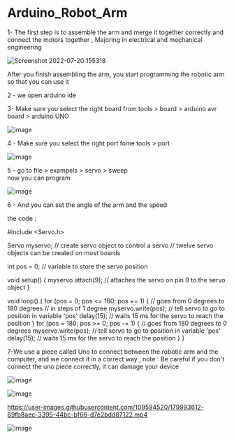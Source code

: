 # Arduino_Robot_Arm

1- The first step is to assemble the arm and merge it together correctly and connect the motors together , Majoring in electrical and mechanical engineering

![Screenshot 2022-07-20 155318](https://user-images.githubusercontent.com/109594520/179989796-91e9f74a-df79-4507-8431-6ac284b954a0.png)


After you finish assembling the arm, you start programming the robotic arm so that you can use it


2 - we open arduino ide 

3- Make sure you select the right board from tools > board > arduino avr board > arduino UNO


 ![image](https://user-images.githubusercontent.com/109594520/179990386-4fbc3b53-0988-4f8f-981b-beb92bff045a.png)
 
 4 -  Make sure you select the right port fome tools > port 
 
 ![image](https://user-images.githubusercontent.com/109594520/179991673-237eb7e4-434b-4198-8f40-69c3432a900e.png)


5 - go to file > exampels > servo > sweep  
now you can program

![image](https://user-images.githubusercontent.com/109594520/179992503-419ba6d1-21c0-4ca2-8e5b-e78ddef78bfc.png)

6 - And you can set the angle of the arm and the speed 

the code :

#include <Servo.h>

Servo myservo;  // create servo object to control a servo
// twelve servo objects can be created on most boards

int pos = 0;    // variable to store the servo position

void setup() {
  myservo.attach(9);  // attaches the servo on pin 9 to the servo object
}

void loop() {
  for (pos = 0; pos <= 180; pos += 1) { // goes from 0 degrees to 180 degrees
    // in steps of 1 degree
    myservo.write(pos);              // tell servo to go to position in variable 'pos'
    delay(15);                       // waits 15 ms for the servo to reach the position
  }
  for (pos = 180; pos >= 0; pos -= 1) { // goes from 180 degrees to 0 degrees
    myservo.write(pos);              // tell servo to go to position in variable 'pos'
    delay(15);                       // waits 15 ms for the servo to reach the position
  }
}



7-We use a piece called Uno to connect between the robotic arm and the computer, and we connect it in a correct way ,
note : Be careful if you don't connect the uno piece correctly, it can damage your device

![image](https://user-images.githubusercontent.com/109594520/179995584-bb3cd65c-3a6d-40ab-ade9-2f3ce02977a6.png)

![image](https://user-images.githubusercontent.com/109594520/179995960-1e81802a-797b-4f57-b808-70567a9fd0b8.png)




https://user-images.githubusercontent.com/109594520/179993612-69fb8aec-3395-44bc-bf66-d7e2bdd87122.mp4

![image](https://user-images.githubusercontent.com/109594520/179993785-8d02b473-81f1-4d20-8f07-0e5effaa2565.png)

